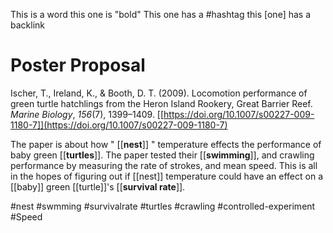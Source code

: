 This is a word 
this one is "bold"
This one has a #hashtag
this [one] has a backlink



# Poster Proposal
Ischer, T., Ireland, K., & Booth, D. T. (2009). Locomotion performance of green turtle hatchlings from the Heron Island Rookery, Great Barrier Reef. _Marine Biology_, _156_(7), 1399–1409. [[https://doi.org/10.1007/s00227-009-1180-7]](https://doi.org/10.1007/s00227-009-1180-7)

The paper is about how " [[**nest**]] " temperature effects the performance of baby green [[**turtles**]]. The paper tested their [[**swimming**]], and crawling performance by measuring the rate of strokes, and mean speed. This is all in the hopes of figuring out if [[nest]] temperature could have an effect on a [[baby]] green [[turtle]]'s [[**survival rate**]].

#nest
#swmming
#survivalrate
#turtles
#crawling
#controlled-experiment 
#Speed 
